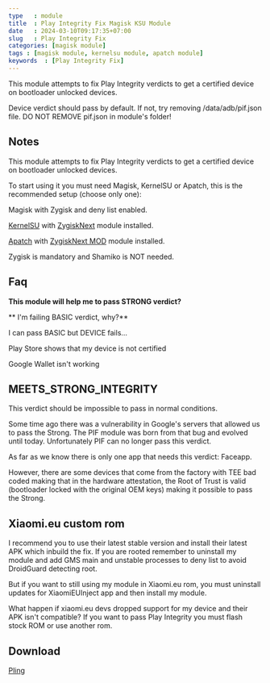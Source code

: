 ```yaml
---
type   : module
title  : Play Integrity Fix Magisk KSU Module
date   : 2024-03-10T09:17:35+07:00
slug   : Play Integrity Fix
categories: [magisk module]
tags : [magisk module, kernelsu module, apatch module]
keywords  : [Play Integrity Fix]
---
```



This module attempts to fix Play Integrity verdicts to get a certified device on bootloader unlocked devices.

Device verdict should pass by default. If not, try removing /data/adb/pif.json file. DO NOT REMOVE pif.json in module's folder!

## Notes
This module attempts to fix Play Integrity verdicts to get a certified device on bootloader unlocked devices.

To start using it you must need Magisk, KernelSU or Apatch, this is the recommended setup (choose only one):

Magisk with Zygisk and deny list enabled.

[KernelSU](https://github.com/topjohnwu/Magisk) with [ZygiskNext](https://github.com/Dr-TSNG/ZygiskNext) module installed.

[Apatch](https://github.com/bmax121/APatch) with [ZygiskNext MOD](https://github.com/Yervant7/ZygiskNext) module installed.

Zygisk is mandatory and Shamiko is NOT needed.

## Faq
**This module will help me to pass STRONG verdict?**

** I'm failing BASIC verdict, why?**

I can pass BASIC but DEVICE fails...

Play Store shows that my device is not certified

Google Wallet isn't working

## MEETS_STRONG_INTEGRITY

This verdict should be impossible to pass in normal conditions.

Some time ago there was a vulnerability in Google's servers that allowed us to pass the Strong. The PIF module was born from that bug and evolved until today. Unfortunately PIF can no longer pass this verdict.

As far as we know there is only one app that needs this verdict: Faceapp.

However, there are some devices that come from the factory with TEE bad coded making that in the hardware attestation, the Root of Trust is valid (bootloader locked with the original OEM keys) making it possible to pass the Strong.

## Xiaomi.eu custom rom
I recommend you to use their latest stable version and install their latest APK which inbuild the fix. If you are rooted remember to uninstall my module and add GMS main and unstable processes to deny list to avoid DroidGuard detecting root.

But if you want to still using my module in Xiaomi.eu rom, you must uninstall updates for XiaomiEUInject app and then install my module.

What happen if xiaomi.eu devs dropped support for my device and their APK isn't compatible? If you want to pass Play Integrity you must flash stock ROM or use another rom.

## Download
[Pling](https://androidsmart.github.io/d/202403/play-integrity-fix/)
